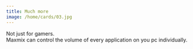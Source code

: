 ```yaml
---
title: Much more
image: /home/cards/03.jpg
---
```


Not just for gamers.  
Maxmix can control the volume of every application on you pc individually.  